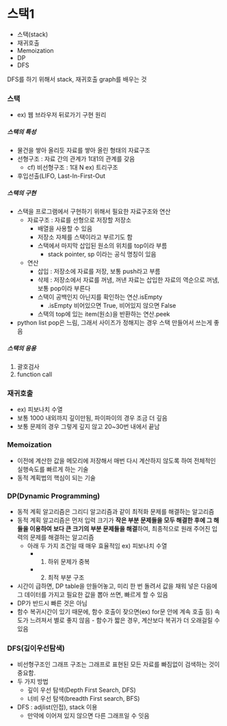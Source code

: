 # 스택1
- 스택(stack)
- 재귀호출
- Memoization
- DP
- DFS

DFS를 하기 위해서 stack, 재귀호출 graph를 배우는 것

### 스택
- ex) 웹 브라우저 뒤로가기 구현 원리

##### 스택의 특성
- 물건을 쌓아 올리듯 자료를 쌓아 올린 형태의 자료구조
- 선형구조 : 자료 간의 관계가 1대1의 관계를 갖음
  - cf) 비선형구조 : 1대 N ex) 트리구조
- 후입선출(LIFO, Last-In-First-Out

##### 스택의 구현
- 스택을 프로그램에서 구현하기 위해서 필요한 자료구조와 연산
  - 자료구조 : 자료를 선형으로 저장할 저장소
    - 배열을 사용할 수 있음
    - 저장소 자체를 스택이라고 부르기도 함
    - 스택에서 마지막 삽입된 원소의 위치를 top이라 부름
      - stack pointer, sp 이라는 공식 명칭이 있음
  -  연산
     -  삽입 : 저장소에 자료를 저장, 보통 push라고 부름
     -  삭제 : 저장소에서 자료를 꺼냄, 꺼낸 자료는 삽입한 자료의 역순으로 꺼냄, 보통 pop이라 부른다
     -  스택이 공백인지 아닌지를 확인하는 연산.isEmpty
        - .isEmpty 비어있으면 True, 비어있지 않으면 False
     -  스택의 top에 있는 item(원소)을 반환하는 연산.peek
- python list pop은 느림, 그래서 사이즈가 정해지는 경우 스택 만들어서 쓰는게 좋음

##### 스택의 응용
1. 괄호검사
2. function call

### 재귀호출
- ex) 피보나치 수열
- 보통 1000 내외까지 깊이만됨, 파이파이의 경우 조금 더 깊음
- 보통 문제의 경우 그렇게 깊지 않고 20~30번 내에서 끝남

### Memoization
- 이전에 계산한 값을 메모리에 저장해서 매번 다시 계산하지 않도록 하여 전체적인 실행속도를 빠르게 하는 기술
- 동적 계획법의 핵심이 되는 기술

### DP(Dynamic Programming)
- 동적 계획 알고리즘은 그리디 알고리즘과 같이 최적화 문제를 해결하는 알고리즘
- 동적 계획 알고리즘은 먼저 입력 크기가 **작은 부분 문제들을 모두 해결한 후에 그 해들을 이용하여 보다 큰 크기의 부분 문제들을 해결**하여, 최종적으로 원래 주어진 입력의 문제를 해결하는 알고리즘
  - 아래 두 가지 조건일 때 매우 효율적임 ex) 피보나치 수열
    - 1. 하위 문제가 중복
    - 2. 최적 부분 구조
- 시간이 급하면, DP table을 만들어놓고, 미리 한 번 돌려서 값을 채워 넣은 다음에 그 데이터를 가지고 필요한 값을 뽑아 쓰면, 빠르게 할 수 있음
- DP가 반드시 빠른 것은 아님
- 함수 복귀시간이 있기 때문에, 함수 호출이 잦으면(ex) for문 안에 계속 호출 등) 속도가 느려져서 별로 좋지 않음 - 함수가 짧은 경우, 계산보다 복귀가 더 오래걸릴 수 있음

### DFS(깊이우선탐색)
- 비선형구조인 그래프 구조는 그래프로 표현된 모든 자료를 빠짐없이 검색하는 것이 중요함.
- 두 가지 방법
  - 깊이 우선 탐색(Depth First Search, DFS)
  - 너비 우선 탐색(breadth First search, BFS)
- DFS : adjlist(인접), stack 이용
  - 만약에 이어져 있지 않으면 다른 그래프일 수 잇음